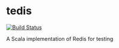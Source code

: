 # tedis 

[![Build Status](https://travis-ci.org/dzhg/tedis.svg?branch=master)](https://travis-ci.org/dzhg/tedis)

A Scala implementation of Redis for testing
